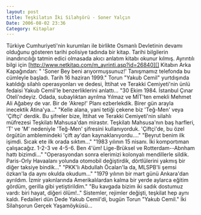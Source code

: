 ```yaml
---
layout: post
title: Teşkilatın İki Silahşörü - Soner Yalçın
Date: 2006-08-02 23:36
Category: Kitaplar
---
```


Türkiye Cumhuriyeti'nin kurumları ile birlikte Osmanlı Devletinin devamı
olduğunu gösteren tarihi polisiye tadında bir kitap.  Tarihi
bilgilerin inandırıcılığı tatmin edici olmasada akıcı anlatım kitabı
okunur kılmış. Ayrıntılı bilgi için
[http://www.netkitap.com/m_ayrinti.asp?id=26840][] Kitabın Arka
Kapağından: " 'Soner Bey beni arıyormuşsunuz!' Tanışmamız telefonda bu
cümleyle başladı. Tarih 16 haziran 1999." Torun "Yakub Cemil"
yurtdışında katıldığı silahlı operasyonları ve dedesi, İttihat ve
Terakki Cemiyeti'nin ünlü fedaisi Yakub Cemil'le benzerliklerini
anlattı... "30 Ekim 1984. İstanbul Çınar Oteli'ndeyiz. Odada,
subaylıktan ayrılma Yılmaz ve MİT'ten emekli Mehmet Ali Ağabey de var.
Bir de 'Akrep!' Planı ezberlekdik. Birer gün arayla inecektik
Atina'ya..." "Kelle alana, yani tetiği çekene biz 'Teğ-Men' veya
'Çiftçi' derdik. Bu şifreler bize, İttihat ve Terakki Cemiyeti'nin
silahlı müfrezesi Teşkilatı Mahsusa'dan mirastır. Teşkilatı Mahsusa'nın
baş harfleri, 'T' ve 'M' nedeniyle 'Teğ-Men' şifresini kullanıyorduk.
'Çiftçi'de, bu özel örgütün amblemindeki 'çift ay'dan
kaynaklanıyordu...." "Beyrut benim ilk işimdi. Sıcak ete ilk orada
sıktım..." "1983 yılının 15 nisanı. İki komportıman çalışacağız. 1-2-3
ve 4-5-6. Ben 4'üm! Lige-Brüksel ve Rotterdam--Abnham hattı
bizimdi..." "Operasyondan sonra elerimizi kolonyalı mendillerle sildik.
Paris-Orly Havaalanı yolunda otomobil değiştirdik, dörtlülerini yakmış
bir diğer taksiye bindik..." "PKK'lı Abdullah Öcalan'la da, MLSPB'li
şemsi özkan'la da aynı okulda okudum..." "1979 yılının bir mart günü
Ankara'dan ayrıldım. İzmir yakınlarında Amerikalılardan kalma bir yerde
aylarca eğitim gördüm, gerilla gibi yetiştirildim." "Bu kavgada bizim
iki sadık dostumuz vardı: biri hayat, diğeri ölüm!.." Sistemler,
rejimler değişti, teşkilat hep aynı kaldı. Fedaileri dün Dede Yakub
Cemil'di, bugün Torun "Yakub Cemil." İki Silahşorun Gerçek
Yaşamöyküsü...

  [http://www.netkitap.com/m_ayrinti.asp?id=26840]: http://www.netkitap.com/m_ayrinti.asp?id=26840
